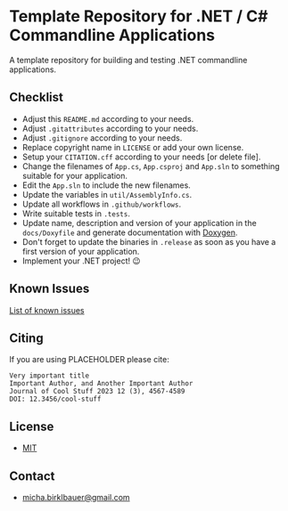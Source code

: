 # Template Repository for .NET / C# Commandline Applications

A template repository for building and testing .NET commandline applications.

## Checklist

- Adjust this `README.md` according to your needs.
- Adjust `.gitattributes` according to your needs.
- Adjust `.gitignore` according to your needs.
- Replace copyright name in `LICENSE` or add your own license.
- Setup your `CITATION.cff` according to your needs [or delete file].
- Change the filenames of `App.cs`, `App.csproj` and `App.sln` to something suitable for your application.
- Edit the `App.sln` to include the new filenames.
- Update the variables in `util/AssemblyInfo.cs`.
- Update all workflows in `.github/workflows`.
- Write suitable tests in `.tests`.
- Update name, description and version of your application in the `docs/Doxyfile` and generate documentation with [Doxygen](https://github.com/doxygen/doxygen).
- Don't forget to update the binaries in `.release` as soon as you have a first version of your application.
- Implement your .NET project! 😉

## Known Issues

[List of known issues](https://github.com/michabirklbauer/dotnet_template/issues)

## Citing

If you are using PLACEHOLDER please cite:
```
Very important title
Important Author, and Another Important Author
Journal of Cool Stuff 2023 12 (3), 4567-4589
DOI: 12.3456/cool-stuff
```

## License

- [MIT](https://github.com/michabirklbauer/dotnet_template/blob/master/LICENSE)

## Contact

- [micha.birklbauer@gmail.com](mailto:micha.birklbauer@gmail.com)
